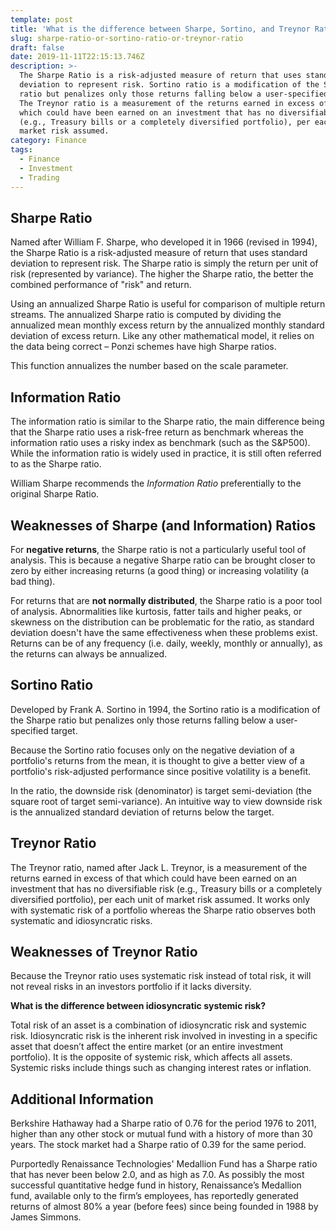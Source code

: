 ```yaml
---
template: post
title: 'What is the difference between Sharpe, Sortino, and Treynor Ratios?'
slug: sharpe-ratio-or-sortino-ratio-or-treynor-ratio
draft: false
date: 2019-11-11T22:15:13.746Z
description: >-
  The Sharpe Ratio is a risk-adjusted measure of return that uses standard
  deviation to represent risk. Sortino ratio is a modification of the Sharpe
  ratio but penalizes only those returns falling below a user-specified target.
  The Treynor ratio is a measurement of the returns earned in excess of that
  which could have been earned on an investment that has no diversifiable risk
  (e.g., Treasury bills or a completely diversified portfolio), per each unit of
  market risk assumed.
category: Finance
tags:
  - Finance
  - Investment
  - Trading
---
```

## Sharpe Ratio

Named after William F. Sharpe, who developed it in 1966 (revised in 1994), the Sharpe Ratio is a risk-adjusted measure of return that uses standard deviation to represent risk. The Sharpe ratio is simply the return per unit of risk (represented by variance).  The higher the Sharpe ratio, the better the combined performance of "risk" and return.

Using an annualized Sharpe Ratio is useful for comparison of multiple return streams.  The annualized Sharpe ratio is computed by dividing the annualized mean monthly excess return by the annualized monthly standard deviation of excess return. Like any other mathematical model, it relies on the data being correct – Ponzi schemes have high Sharpe ratios.

This function annualizes the number based on the scale parameter.



## Information Ratio

The information ratio is similar to the Sharpe ratio, the main difference being that the Sharpe ratio uses a risk-free return as benchmark whereas the information ratio uses a risky index as benchmark (such as the S&P500). While the information ratio is widely used in practice, it is still often referred to as the Sharpe ratio. 

William Sharpe recommends the _Information Ratio_ preferentially to the original Sharpe Ratio.



## Weaknesses of Sharpe (and Information) Ratios

For **negative returns**, the Sharpe ratio is not a particularly useful tool of analysis. This is because a negative Sharpe ratio can be brought closer to zero by either increasing returns (a good thing) or increasing volatility (a bad thing).

For returns that are **not normally distributed**, the Sharpe ratio is a poor tool of analysis. Abnormalities like kurtosis, fatter tails and higher peaks, or skewness on the distribution can be problematic for the ratio, as standard deviation doesn't have the same effectiveness when these problems exist. Returns can be of any frequency (i.e. daily, weekly, monthly or annually), as the returns can always be annualized.



## Sortino Ratio

Developed by Frank A. Sortino in 1994, the Sortino ratio is a modification of the Sharpe ratio  but penalizes only those returns falling below a user-specified target. 

Because the Sortino ratio focuses only on the negative deviation of a portfolio's returns from the mean, it is thought to give a better view of a portfolio's risk-adjusted performance since positive volatility is a benefit.

In the ratio, the downside risk (denominator) is target semi-deviation (the square root of target semi-variance). An intuitive way to view downside risk is the annualized standard deviation of returns below the target.



## Treynor Ratio

The Treynor ratio, named after Jack L. Treynor, is a measurement of the returns earned in excess of that which could have been earned on an investment that has no diversifiable risk (e.g., Treasury bills or a completely diversified portfolio), per each unit of market risk assumed. It works only with systematic risk of a portfolio whereas the Sharpe ratio observes both systematic and idiosyncratic risks. 



## Weaknesses of Treynor Ratio

Because the Treynor ratio uses systematic risk instead of total risk, it will not reveal risks in an investors portfolio if it lacks diversity.

**What is the difference between idiosyncratic systemic risk?**

Total risk of an asset is a combination of idiosyncratic risk and systemic risk. Idiosyncratic risk is the inherent risk involved in investing in a specific asset that doesn’t affect the entire market (or an entire investment portfolio). It is the opposite of systemic risk, which affects all assets. Systemic risks include things such as changing interest rates or inflation.



## Additional Information

Berkshire Hathaway had a Sharpe ratio of 0.76 for the period 1976 to 2011, higher than any other stock or mutual fund with a history of more than 30 years. The stock market had a Sharpe ratio of 0.39 for the same period.

Purportedly Renaissance Technologies' Medallion Fund has a Sharpe ratio that has never been below 2.0, and as high as 7.0. As possibly the most successful quantitative hedge fund in history, Renaissance’s Medallion fund, available only to the firm’s employees, has reportedly generated returns of almost 80% a year (before fees) since being founded in 1988 by James Simmons.
